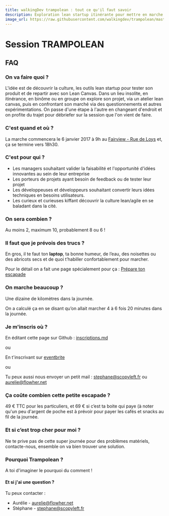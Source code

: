 ```yaml
---
title: walkingDev trampolean : tout ce qu'il faut savoir
description: Exploration lean startup itinérante pour mettre en marche ou tester son projet
image_url: https://raw.githubusercontent.com/walkingdev/trampolean/master/media/trampolean.png
---
```


# Session TRAMPOLEAN

## FAQ

### On va faire quoi ?

L'idée est de découvrir la culture, les outils lean startup pour tester son produit et de repartir avec son Lean Canvas.
Dans un lieu insolite, en itinérance, en binôme ou en groupe on explore son projet, via un atelier lean canvas, puis en confrontant son marché via des questionnements et autres expérimentations.
On passe d'une étape à l'autre en changeant d'endroit et on profite du trajet pour débriefer sur la session que l'on vient de faire.

### C'est quand et où ?

La marche commencera le 6 janvier 2017 à 9h au 
[Fairview - Rue de Loys](http://www.openstreetmap.org/node/1347108117) et, ça se termine vers 18h30.

### C'est pour qui ?

- Les managers souhaitant valider la faisabilité et l'opportunité d'idées innovantes au sein de leur entreprise
- Les porteurs de projets ayant besoin de feedback ou de tester leur projet
- Les développeuses et développeurs souhaitant convertir leurs idées techniques en besoins utilisateurs.
- Les curieux et curieuses kiffant découvrir la culture lean/agile en se baladant dans la cité.

### On sera combien ?

Au moins 2, maximum 10, probablement 8 ou 6 !

### Il faut que je prévois des trucs ?

En gros, il te faut ton **laptop**, ta bonne humeur, de l’eau, des noisettes ou des abricots secs et de quoi t’habiller confortablement pour marcher.

Pour le détail on a fait une page spécialement pour ça : [Prépare ton escapade](http://walkingdev.fr/#walkingdev/trampolean/prepare-ton-escapade.md)

### On marche beaucoup ?

Une dizaine de kilomètres dans la journée.

On a calculé ça en se disant qu’on allait marcher 4 à 6 fois 20 minutes dans la journée.

### Je m'inscris où ?

En éditant cette page sur Github : [inscriptions.md](https://github.com/walkingdev/trampolean/blob/master/faq.md)

ou

En t'inscrivant sur [eventbrite](https://www.eventbrite.fr/e/billets-formation-lean-startup-itinerante-pour-mettre-en-marche-ou-tester-son-projet-29638759327)

ou

Tu peux aussi nous envoyer un petit mail : [stephane@scopyleft.fr](mailto:stephane@scopyleft.fr) ou [aurelie@flowher.net](mailto:aurelie@flowher.net)

### Ça coûte combien cette petite escapade ?

49 € TTC pour les particuliers, et 69 € si c’est ta boite qui paye (à noter qu'un peu d'argent de poche est à prévoir pour payer les cafés et snacks au fil de la journée.

### Et si c’est trop cher pour moi ?

Ne te prive pas de cette super journée pour des problèmes matériels, contacte-nous, ensemble on va bien trouver une solution.

### Pourquoi Trampolean ?

A toi d'imaginer le pourquoi du comment !

#### Et si j'ai une question ?

Tu peux contacter :

- Aurélie - aurelie@flowher.net
- Stéphane - stephane@scopyleft.fr
